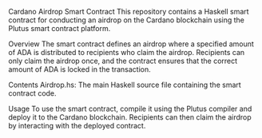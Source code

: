 Cardano Airdrop Smart Contract
This repository contains a Haskell smart contract for conducting an airdrop on the Cardano blockchain using the Plutus smart contract platform.

Overview
The smart contract defines an airdrop where a specified amount of ADA is distributed to recipients who claim the airdrop. Recipients can only claim the airdrop once, and the contract ensures that the correct amount of ADA is locked in the transaction.

Contents
Airdrop.hs: The main Haskell source file containing the smart contract code.

Usage
To use the smart contract, compile it using the Plutus compiler and deploy it to the Cardano blockchain. Recipients can then claim the airdrop by interacting with the deployed contract.

